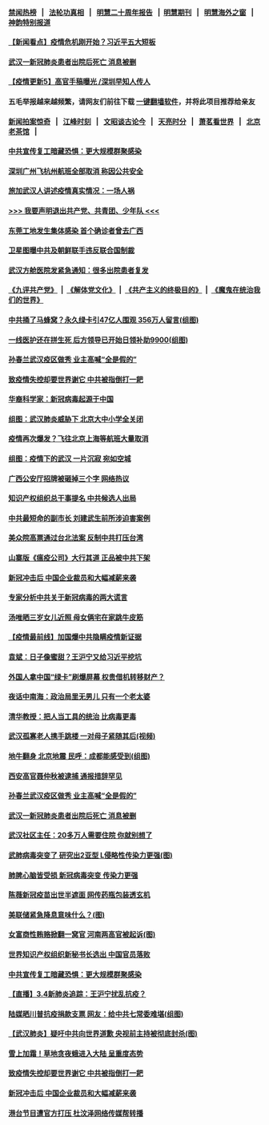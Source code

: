 #### [禁闻热榜](热点新闻.md?=0)  &nbsp;&nbsp;|&nbsp;&nbsp; [法轮功真相](https://github.com/gfw-breaker/truth/blob/master/README.md?=0) &nbsp;&nbsp;|&nbsp;&nbsp; [明慧二十周年报告](https://github.com/gfw-breaker/mh-reports/blob/master/README.md?=0) &nbsp;&nbsp;|&nbsp;&nbsp;[明慧期刊](https://github.com/gfw-breaker/mh-qikan) &nbsp;&nbsp;|&nbsp;&nbsp; [明慧海外之窗](https://github.com/gfw-breaker/mh-news/blob/master/README.md?=0) &nbsp;&nbsp;|&nbsp;&nbsp; [神韵特别报道](https://github.com/gfw-breaker/mh-news/blob/master/shenyun.md?=0)
#### [ 【新闻看点】疫情危机刚开始？习近平五大短板](https://github.com/gfw-breaker/banned-news/blob/master/pages/nsc413/n11915146.md)
#### [ 武汉一新冠肺炎患者出院后死亡 消息被删](https://github.com/gfw-breaker/banned-news/blob/master/pages/nf4514/n11915512.md)
#### [ 【疫情更新5】高官手稿曝光 /深圳早知人传人](https://github.com/gfw-breaker/banned-news/blob/master/pages/prog204/a102790269.md)
#### 五毛举报越来越频繁，请网友们前往下载 [一键翻墙软件](https://github.com/gfw-breaker/ssr-accounts)，并将此项目推荐给亲友
#### [新闻拍案惊奇](https://github.com/gfw-breaker/banned-news/blob/master/pages/link4.md) &nbsp;&nbsp;|&nbsp;&nbsp; [江峰时刻](https://github.com/gfw-breaker/banned-news/blob/master/pages/link4.md) &nbsp;&nbsp;|&nbsp;&nbsp; [文昭谈古论今](https://github.com/gfw-breaker/banned-news/blob/master/pages/link4.md) &nbsp;&nbsp;|&nbsp;&nbsp; [天亮时分](https://github.com/gfw-breaker/banned-news/blob/master/pages/link4.md) &nbsp;&nbsp;|&nbsp;&nbsp; [萧茗看世界](https://github.com/gfw-breaker/banned-news/blob/master/pages/link4.md) &nbsp;&nbsp;|&nbsp;&nbsp; [北京老茶馆](https://github.com/gfw-breaker/banned-news/blob/master/pages/link4.md) &nbsp;&nbsp;|&nbsp;&nbsp; 
#### [ 中共宣传复工暗藏恐惧：更大规模群聚感染](https://github.com/gfw-breaker/banned-news/blob/master/pages/nf4514/n11915082.md)
#### [ 深圳广州飞杭州航班全部取消 称因公共安全](https://github.com/gfw-breaker/banned-news/blob/master/pages/nsc413/n11916670.md)
#### [ 旅加武汉人讲述疫情真实情况：一场人祸](https://github.com/gfw-breaker/banned-news/blob/master/pages/nf4514/n11913264.md)
#### [>>> 我要声明退出共产党、共青团、少年队 <<<](https://github.com/begood0513/goodnews/blob/master/quit/letter.md) 
#### [ 东莞工地发生集体感染 首个确诊者曾去广西](https://github.com/gfw-breaker/banned-news/blob/master/pages/nsc413/n11915982.md)
#### [ 卫星图曝中共及朝鲜联手违反联合国制裁](https://github.com/gfw-breaker/banned-news/blob/master/pages/nsc413/n11915406.md)
#### [ 武汉方舱医院发紧急通知：很多出院患者复发](https://github.com/gfw-breaker/banned-news/blob/master/pages/nsc413/n11915322.md)
#### [《九评共产党》](https://github.com/begood0513/9ping.md/blob/master/README.md) &nbsp;|&nbsp; [《解体党文化》](../../../../jtdwh.md/blob/master/README.md)  &nbsp;|&nbsp; [《共产主义的终极目的》](../../../../gczydzjmd.md/blob/master/README.md) &nbsp;|&nbsp; [《魔鬼在统治我们的世界》](../../../../mgztzwmdsj.md/blob/master/README.md) 
#### [ 中共捅了马蜂窝？永久绿卡引47亿人围观 356万人留言(组图)](https://github.com/gfw-breaker/banned-news/blob/master/pages/p1/925169.md)
#### [ 一线医护还在拼生死 后方领导已开始日领补助9900(组图)](https://github.com/gfw-breaker/banned-news/blob/master/pages/p1/925144.md)
#### [ 孙春兰武汉疫区做秀 业主高喊“全是假的”](https://github.com/gfw-breaker/banned-news/blob/master/pages/nf4514/n11916833.md)
#### [ 致疫情失控却要世界谢它 中共被指倒打一耙](https://github.com/gfw-breaker/banned-news/blob/master/pages/nf4514/n11915738.md)
#### [ 华裔科学家：新冠病毒起源于中国](https://github.com/gfw-breaker/banned-news/blob/master/pages/nsc413/n11916042.md)
#### [ 组图：武汉肺炎威胁下 北京大中小学全关闭](https://github.com/gfw-breaker/banned-news/blob/master/pages/nsc413/n11915487.md)
#### [ 疫情再次爆发？飞往北京上海等航班大量取消](https://github.com/gfw-breaker/banned-news/blob/master/pages/prog204/a102792412.md)
#### [ 组图：疫情下的武汉 一片沉寂 宛如空城](https://github.com/gfw-breaker/banned-news/blob/master/pages/nf4514/n11914758.md)
#### [ 广西公安厅招牌被砸掉三个字 网络热议](https://github.com/gfw-breaker/banned-news/blob/master/pages/nsc413/n11914943.md)
#### [ 知识产权组织总干事提名 中共候选人出局](https://github.com/gfw-breaker/banned-news/blob/master/pages/nf4514/n11915273.md)
#### [ 中共最短命的副市长 刘建武生前所涉迫害案例](https://github.com/gfw-breaker/banned-news/blob/master/pages/nf4514/n11915623.md)
#### [ 美众院高票通过台北法案 反制中共打压台湾](https://github.com/gfw-breaker/banned-news/blob/master/pages/nsc413/n11915911.md)
#### [ 山寨版《瘟疫公司》大行其道 正品被中共下架](https://github.com/gfw-breaker/banned-news/blob/master/pages/nsc413/n11915604.md)
#### [ 新冠冲击后 中国企业裁员和大幅减薪来袭](https://github.com/gfw-breaker/banned-news/blob/master/pages/nf4514/n11915404.md)
#### [ 专家分析中共关于新冠病毒的两大谎言](https://github.com/gfw-breaker/banned-news/blob/master/pages/nsc413/n11915753.md)
#### [ 汤唯晒三岁女儿近照 母女俩宅在家跳牛皮筋](https://github.com/gfw-breaker/banned-news/blob/master/pages/nsc413/n11915518.md)
#### [ 【疫情最前线】加国爆中共隐瞒疫情新证据](https://github.com/gfw-breaker/banned-news/blob/master/pages/nsc413/n11915482.md)
#### [ 袁斌：日子像蜜甜？王沪宁又给习近平挖坑](https://github.com/gfw-breaker/banned-news/blob/master/pages/nf4514/n11913824.md)
#### [ 外国人拿中国“绿卡”刷爆屏幕 权贵借机转移财产？](https://github.com/gfw-breaker/banned-news/blob/master/pages/prog1138/a102791923.md)
#### [ 夜话中南海：政治局里无男儿 只有一个老太婆](https://github.com/gfw-breaker/banned-news/blob/master/pages/prog1138/a102791414.md)
#### [ 清华教授：把人当工具的统治 比病毒更毒](https://github.com/gfw-breaker/banned-news/blob/master/pages/nsc413/n11915265.md)
#### [ 武汉孤寡老人携手跳楼 一对母子紧随其后(视频)](https://github.com/gfw-breaker/banned-news/blob/master/pages/prog204/a102792305.md)
#### [ 地牛翻身 北京地震 民呼：成都能感受到(组图)](https://github.com/gfw-breaker/banned-news/blob/master/pages/p1/925242.md)
#### [ 西安高官聂仲秋被逮捕 通报措辞罕见](https://github.com/gfw-breaker/banned-news/blob/master/pages/nsc413/n11917055.md)
#### [ 孙春兰武汉疫区做秀 业主高喊“全是假的”](https://github.com/gfw-breaker/banned-news/blob/master/pages/nsc413/n11916833.md)
#### [ 武汉一新冠肺炎患者出院后死亡 消息被删](https://github.com/gfw-breaker/banned-news/blob/master/pages/nsc413/n11915512.md)
#### [ 武汉社区主任：20多万人需要住院 你就别想了](https://github.com/gfw-breaker/banned-news/blob/master/pages/prog204/a102791970.md)
#### [ 武肺病毒突变了 研究出2亚型 L侵略性传染力更强(图)](https://github.com/gfw-breaker/banned-news/blob/master/pages/p1/925213.md)
#### [ 肺脾心脑皆受损 新冠病毒突变 传染力更强](https://github.com/gfw-breaker/banned-news/blob/master/pages/nf4514/n11914921.md)
#### [ 陈薇新冠疫苗出世半遮面 网传药瓶包装透玄机](https://github.com/gfw-breaker/banned-news/blob/master/pages/prog204/a102791985.md)
#### [ 美联储紧急降息意味什么？(图)](https://github.com/gfw-breaker/banned-news/blob/master/pages/p5/925156.md)
#### [ 女富商性贿赂掀翻一窝官 河南两高官被起诉(图)](https://github.com/gfw-breaker/banned-news/blob/master/pages/p2/925187.md)
#### [ 世界知识产权组织新秘书长选出 中国官员落败](https://github.com/gfw-breaker/banned-news/blob/master/pages/p1/925166.md)
#### [ 中共宣传复工暗藏恐惧：更大规模群聚感染](https://github.com/gfw-breaker/banned-news/blob/master/pages/nsc413/n11915082.md)
#### [ 【直播】3.4新肺炎追踪：王沪宁扰乱抗疫？](https://github.com/gfw-breaker/banned-news/blob/master/pages/nf4514/n11914571.md)
#### [ 陆媒晒川普抗疫捐款支票 网友：给中共七常委难堪(组图)](https://github.com/gfw-breaker/banned-news/blob/master/pages/p2/925112.md)
#### [ 【武汉肺炎】疑吁中共向世界道歉 央视前主持被彻底封杀(图)](https://github.com/gfw-breaker/banned-news/blob/master/pages/p1/925246.md)
#### [ 雪上加霜！草地贪夜蛾进入大陆 呈重度态势](https://github.com/gfw-breaker/banned-news/blob/master/pages/nsc413/n11917141.md)
#### [ 致疫情失控却要世界谢它 中共被指倒打一耙](https://github.com/gfw-breaker/banned-news/blob/master/pages/nsc413/n11915738.md)
#### [ 新冠冲击后 中国企业裁员和大幅减薪来袭](https://github.com/gfw-breaker/banned-news/blob/master/pages/nsc413/n11915404.md)
#### [ 港台节目遭官方打压 杜汶泽网络传媒帮转播](https://github.com/gfw-breaker/banned-news/blob/master/pages/nsc413/n11915262.md)

